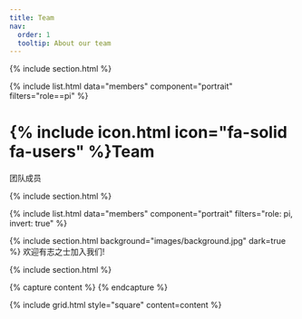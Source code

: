 ```yaml
---
title: Team
nav:
  order: 1
  tooltip: About our team
---
```


{% include section.html %}

<!-- PI成员 -->
{% include list.html data="members" component="portrait" filters="role==pi" %}

# {% include icon.html icon="fa-solid fa-users" %}Team
团队成员

{% include section.html %}

<!-- 非PI成员：使用 invert 反转过滤 -->
{% include list.html data="members" component="portrait" filters="role: pi, invert: true" %}

{% include section.html background="images/background.jpg" dark=true %}
欢迎有志之士加入我们!

{% include section.html %}

{% capture content %}
{% endcapture %}

{% include grid.html style="square" content=content %}
